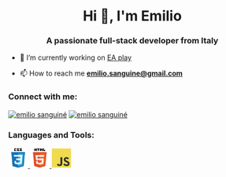 <h1 align="center">Hi 👋, I'm Emilio</h1>
<h3 align="center">A passionate full-stack developer from Italy</h3>

- 🔭 I’m currently working on [EA play](https://github.com/giovaspat/FS17-Team2-EAproject)

- 📫 How to reach me **emilio.sanguine@gmail.com**

<h3 align="left">Connect with me:</h3>
<p align="left">
<a href="https://linkedin.com/in/emilio sanguiné" target="blank"><img align="center" src="https://raw.githubusercontent.com/rahuldkjain/github-profile-readme-generator/master/src/images/icons/Social/linked-in-alt.svg" alt="emilio sanguiné" height="30" width="40" /></a>
<a href="https://fb.com/emilio sanguiné" target="blank"><img align="center" src="https://raw.githubusercontent.com/rahuldkjain/github-profile-readme-generator/master/src/images/icons/Social/facebook.svg" alt="emilio sanguiné" height="30" width="40" /></a>
</p>

<h3 align="left">Languages and Tools:</h3>
<p align="left"> <a href="https://www.w3schools.com/css/" target="_blank" rel="noreferrer"> <img src="https://raw.githubusercontent.com/devicons/devicon/master/icons/css3/css3-original-wordmark.svg" alt="css3" width="40" height="40"/> </a> <a href="https://www.w3.org/html/" target="_blank" rel="noreferrer"> <img src="https://raw.githubusercontent.com/devicons/devicon/master/icons/html5/html5-original-wordmark.svg" alt="html5" width="40" height="40"/> </a> <a href="https://developer.mozilla.org/en-US/docs/Web/JavaScript" target="_blank" rel="noreferrer"> <img src="https://raw.githubusercontent.com/devicons/devicon/master/icons/javascript/javascript-original.svg" alt="javascript" width="40" height="40"/> </a> </p>
